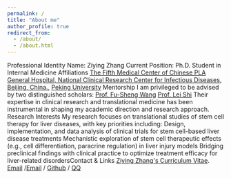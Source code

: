 ```yaml
---
permalink: /
title: "About me"
author_profile: true
redirect_from: 
  - /about/
  - /about.html
---
```

Professional Identity​
Name: Ziying Zhang​
Current Position: Ph.D. Student in Internal Medicine​
Affiliations​
[The Fifth Medical Center of Chinese PLA General Hospital, National Clinical Research Center for Infectious Diseases, Beijing, China.](https://www.301hospital-5.mil.cn/),
[Peking University](https://www.pku.edu.cn/)
Mentorship​
I am privileged to be advised by two distinguished scholars:​
[Prof. Fu-Sheng Wang](https://orcid.org/0000-0002-8043-6685)
[Prof. Lei Shi](https://orcid.org/0000-0002-5727-3590)
Their expertise in clinical research and translational medicine has been instrumental in shaping my academic direction and research approach.​
Research Interests​
My research focuses on translational studies of stem cell therapy for liver diseases, with key priorities including:​
Design, implementation, and data analysis of clinical trials for stem cell-based liver disease treatments​
Mechanistic exploration of stem cell therapeutic effects (e.g., cell differentiation, paracrine regulation) in liver injury models​
Bridging preclinical findings with clinical practice to optimize treatment efficacy for liver-related disorders​
Contact & Links
 [Ziying Zhang's Curriculum Vitae](../assets/CV2025ZY.pdf).
[Email](mailto:ziying9818@163.com.cn) /[Email](mailto:zhangziying25@stu.pku.edu.cn) / [Github](https://github.com/Ziying98.github.io) / [QQ](../images/2896047f1d75a3b620268a8606c69e41.jpg) 

